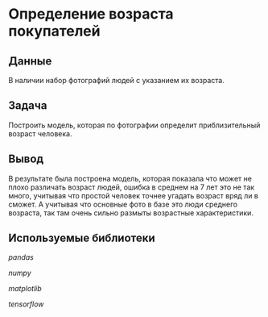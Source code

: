 # Определение возраста покупателей

## Данные

В наличии набор фотографий людей с указанием их возраста.

## Задача

Построить модель, которая по фотографии определит приблизительный возраст человека.

## Вывод

В результате была построена модель, которая показала что может не плохо различать возраст людей, ошибка в среднем на 7 лет это не так много, учитывая что простой человек точнее угадать возраст вряд ли в сможет. А учитывая что основные фото в базе это люди среднего возраста, так там очень сильно размыты возрастные характеристики.

## Используемые библиотеки

*pandas*

*numpy*

*matplotlib*

*tensorflow*
